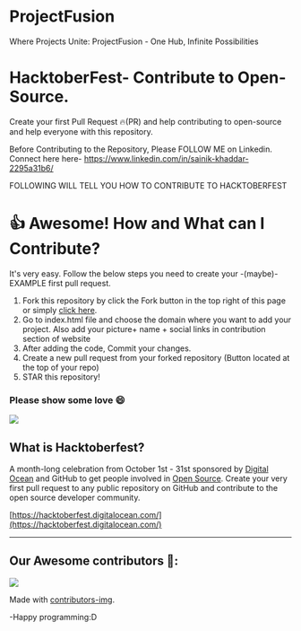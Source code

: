 # ProjectFusion
Where Projects Unite: ProjectFusion - One Hub, Infinite Possibilities


# HacktoberFest- Contribute to Open-Source.

Create your first Pull Request 🔥(PR) and help contributing to open-source and help everyone with this repository.

Before Contributing to the Repository, Please FOLLOW ME on Linkedin. Connect here here- https://www.linkedin.com/in/sainik-khaddar-2295a31b6/

FOLLOWING WILL TELL YOU HOW TO CONTRIBUTE TO HACKTOBERFEST


# 👍 Awesome! How and What can I Contribute? 
It's very easy. Follow the below steps you need to create your -(maybe)- EXAMPLE first pull request.
1. Fork this repository by click the Fork button in the top right of this page or simply [click here](https://github.com/ProjectFusion/ProjectFusion/fork).
2. Go to index.html file and choose the domain where you want to add your project. Also add your picture+ name + social links in contribution section of website
4. After adding the code, Commit your changes.
5. Create a new pull request from your forked repository (Button located at the top of your repo)
8. STAR this repository!

### Please show some love 😄 
<a href="https://github.com/playboySeductor" aria-label="Follow @playboySeductor on GitHub"><img  src="https://img.shields.io/badge/Follow👉-@playboySeductor-green?style=for-the-badge"  />
</a>
<br>
## What is Hacktoberfest?
A month-long celebration from October 1st - 31st sponsored by [Digital Ocean](https://hacktoberfest.digitalocean.com/) and GitHub to get people involved in [Open Source](https://github.com/open-source). Create your very first pull request to any public repository on GitHub and contribute to the open source developer community.

[https://hacktoberfest.digitalocean.com/](https://hacktoberfest.digitalocean.com/)

***

## Our Awesome contributors 🤩:
<a href="https://github.com/playboySeductor/ProjectFusion/graphs/contributors">
  <img src="https://contributors-img.web.app/image?repo=playboySeductor/ProjectFusion" />
</a>

Made with [contributors-img](https://contributors-img.web.app).

-Happy programming:D

